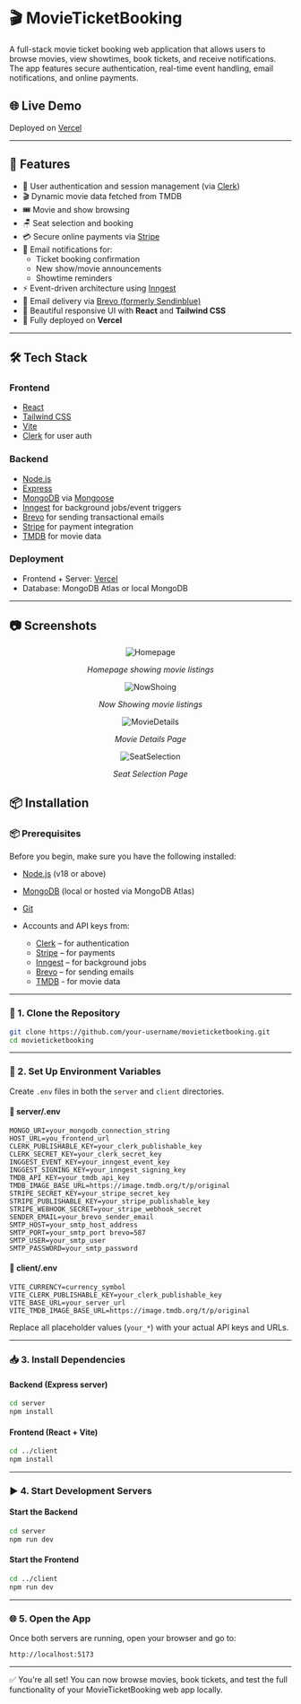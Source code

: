 # 🎬 MovieTicketBooking

A full-stack movie ticket booking web application that allows users to browse movies, view showtimes, book tickets, and receive notifications. The app features secure authentication, real-time event handling, email notifications, and online payments.

## 🌐 Live Demo

Deployed on [Vercel](https://movie-ticket-booking-blond.vercel.app/)

---

## 📌 Features

- 👤 User authentication and session management (via [Clerk](https://clerk.dev))
- 🎬 Dynamic movie data fetched from TMDB
- 🎟️ Movie and show browsing
- 🪑 Seat selection and booking
- 💳 Secure online payments via [Stripe](https://stripe.com)
- 📩 Email notifications for:
  - Ticket booking confirmation
  - New show/movie announcements
  - Showtime reminders
- ⚡ Event-driven architecture using [Inngest](https://www.inngest.com)
- 📧 Email delivery via [Brevo (formerly Sendinblue)](https://www.brevo.com)
- 🎨 Beautiful responsive UI with **React** and **Tailwind CSS**
- 🚀 Fully deployed on **Vercel**

---

## 🛠 Tech Stack

### Frontend
- [React](https://react.dev)
- [Tailwind CSS](https://tailwindcss.com)
- [Vite](https://vitejs.dev)
- [Clerk](https://clerk.dev) for user auth

### Backend
- [Node.js](https://nodejs.org)
- [Express](https://expressjs.com)
- [MongoDB](https://www.mongodb.com) via [Mongoose](https://mongoosejs.com)
- [Inngest](https://www.inngest.com) for background jobs/event triggers
- [Brevo](https://www.brevo.com) for sending transactional emails
- [Stripe](https://stripe.com) for payment integration
- [TMDB](https://www.themoviedb.org/) for movie data

### Deployment
- Frontend + Server: [Vercel](https://vercel.com)
- Database: MongoDB Atlas or local MongoDB

---

## 📷 Screenshots
<p align="center">
  <img src="screenshots/homepage.png" alt="Homepage"/>
</p>
<p align="center"><em>Homepage showing movie listings</em></p>

<p align="center">
  <img src="screenshots/nowshowing.png" alt="NowShoing"/>
</p>
<p align="center"><em>Now Showing movie listings</em></p>

<p align="center">
  <img src="screenshots/moviedetails.png" alt="MovieDetails"/>
</p>
<p align="center"><em>Movie Details Page</em></p>

<p align="center">
  <img src="screenshots/seatselection.png" alt="SeatSelection"/>
</p>
<p align="center"><em>Seat Selection Page</em></p>

## 📦 Installation

### 📦 Prerequisites

Before you begin, make sure you have the following installed:

* [Node.js](https://nodejs.org/) (v18 or above)
* [MongoDB](https://www.mongodb.com/) (local or hosted via MongoDB Atlas)
* [Git](https://git-scm.com/)
* Accounts and API keys from:

  * [Clerk](https://clerk.dev) – for authentication
  * [Stripe](https://stripe.com) – for payments
  * [Inngest](https://www.inngest.com) – for background jobs
  * [Brevo](https://www.brevo.com) – for sending emails
  * [TMDB](https://www.themoviedb.org/) - for movie data

---

### 🔽 1. Clone the Repository

```bash
git clone https://github.com/your-username/movieticketbooking.git
cd movieticketbooking
```

---

### 🔐 2. Set Up Environment Variables

Create `.env` files in both the `server` and `client` directories.

#### 📁 server/.env

```env
MONGO_URI=your_mongodb_connection_string
HOST_URL=you_frontend_url
CLERK_PUBLISHABLE_KEY=your_clerk_publishable_key
CLERK_SECRET_KEY=your_clerk_secret_key
INGGEST_EVENT_KEY=your_inngest_event_key
INGGEST_SIGNING_KEY=your_inngest_signing_key
TMDB_API_KEY=your_tmdb_api_key
TMDB_IMAGE_BASE_URL=https://image.tmdb.org/t/p/original
STRIPE_SECRET_KEY=your_stripe_secret_key
STRIPE_PUBLISHABLE_KEY=your_stripe_publishable_key
STRIPE_WEBHOOK_SECRET=your_stripe_webhook_secret
SENDER_EMAIL=your_brevo_sender_email
SMTP_HOST=your_smtp_host_address
SMTP_PORT=your_smtp_port brevo=587
SMTP_USER=your_smtp_user
SMTP_PASSWORD=your_smtp_password
```

#### 📁 client/.env

```env
VITE_CURRENCY=currency_symbol
VITE_CLERK_PUBLISHABLE_KEY=your_clerk_publishable_key
VITE_BASE_URL=your_server_url
VITE_TMDB_IMAGE_BASE_URL=https://image.tmdb.org/t/p/original
```

Replace all placeholder values (`your_*`) with your actual API keys and URLs.

---

### 📥 3. Install Dependencies

#### Backend (Express server)

```bash
cd server
npm install
```

#### Frontend (React + Vite)

```bash
cd ../client
npm install
```

---

### ▶️ 4. Start Development Servers

#### Start the Backend

```bash
cd server
npm run dev
```

#### Start the Frontend

```bash
cd ../client
npm run dev
```

---

### 🌐 5. Open the App

Once both servers are running, open your browser and go to:

```
http://localhost:5173
```

---

✅ You're all set! You can now browse movies, book tickets, and test the full functionality of your MovieTicketBooking web app locally.
